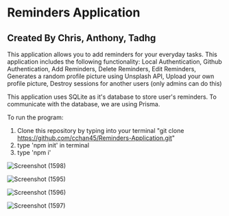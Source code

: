 # Reminders Application

## Created By Chris, Anthony, Tadhg

This application allows you to add reminders for your everyday tasks. This application includes the following functionality: Local Authentication, Github Authentication, Add Reminders, Delete Reminders, Edit Reminders, Generates a random profile picture using Unsplash API, Upload your own profile picture, Destroy sessions for another users (only admins can do this)
  
This application uses SQLite as it's database to store user's reminders. To communicate with the database, we are using Prisma.
  
To run the program:

1. Clone this repository by typing into your terminal "git clone https://github.com/cchan45/Reminders-Application.git"
2. type 'npm init' in terminal
3. type 'npm i'

![Screenshot (1598)](https://user-images.githubusercontent.com/77702776/147229167-32d23623-27a8-4cfc-bfa9-987a2bbd1753.png)

![Screenshot (1595)](https://user-images.githubusercontent.com/77702776/147229021-26661008-4369-4831-bafd-0dfccb10ab58.png)

![Screenshot (1596)](https://user-images.githubusercontent.com/77702776/147229057-7d84820f-496b-4e97-9fc7-2297fd4e33ba.png)

![Screenshot (1597)](https://user-images.githubusercontent.com/77702776/147229132-a76d2156-9511-408e-98b4-a6e3b216bb58.png)

